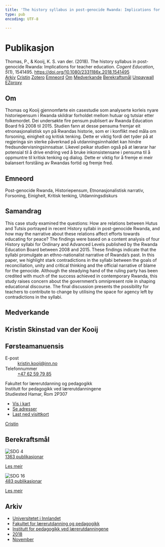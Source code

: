```yaml
---
title: 'The history syllabus in post-genocide Rwanda: Implications for teacher education'
type: pub
encoding: UTF-8

---
```

<h1>Publikasjon</h1>
<article id="csl-bib-container-Q3ASGQ7Q" class="csl-bib-container">
  <div class="csl-bib-body"> <div class="csl-entry">Thomas, P., &#38; Kooij, K. S. van der. (2018). The history syllabus in post-genocide Rwanda: Implications for teacher education. <i>Cogent Education</i>, <i>5</i>(1), 1541495. <a href="https://doi.org/10.1080/2331186x.2018.1541495">https://doi.org/10.1080/2331186x.2018.1541495</a></div> </div>
  <div class="csl-bib-buttons">
    <a href="#taxonomy-article-Q3ASGQ7Q" alt="archive" class="csl-bib-button">Arkiv</a>
    <a href="https://app.cristin.no/results/show.jsf?id=1629316" alt="Cristin" class="csl-bib-button">Cristin</a>
    <a href="http://zotero.org/groups/5881554/items/Q3ASGQ7Q" alt="Zotero" class="csl-bib-button">Zotero</a>
    <a href="#keywords-article-Q3ASGQ7Q" alt="keywords" class="csl-bib-button">Emneord</a>
    <a href="#about-article-Q3ASGQ7Q" alt="about_pub" class="csl-bib-button">Om</a>
    <a href="#contributors-article-Q3ASGQ7Q" alt="contributors" class="csl-bib-button">Medverkande</a>
    <a href="#sdg-article-Q3ASGQ7Q" alt="sdg" class="csl-bib-button">Berekraftsmål</a>
    <a href="https://doi.org/10.1080/2331186x.2018.1541495" alt="Unpaywall" class="csl-bib-button">Unpaywall</a>
    <a href="https://doi.org/10.1080/2331186x.2018.1541495" alt="EZproxy" class="csl-bib-button">EZproxy</a>
  </div>
  <div id="csl-bib-meta-container-Q3ASGQ7Q"></div>
</article>
<div id="csl-bib-meta-Q3ASGQ7Q" class="csl-bib-meta">
  <article id="about-article-Q3ASGQ7Q" class="about_pub-article">
    <h1>Om</h1>
    Thomas og Kooij gjennomførte ein casestudie som analyserte korleis nyare historiepensum i Rwanda skildrar forholdet mellom hutuar og tutsiar etter folkemordet. Dei undersøkte fire pensum publisert av Rwanda Education Board frå 2008 til 2015. Studien fann at desse pensuma fremjar eit etnonasjonalistisk syn på Rwandas historie, som er i konflikt med måla om forsoning, einigheit og kritisk tenking. Dette er viktig fordi det tyder på at regjeringa sin sterke påverknad på utdanningsinnhaldet kan hindre fredsundervisningsinnsatsar. Likevel peikar studien også på at lærarar har potensial til å drive endring ved å bruke inkonsistensane i pensuma til å oppmuntre til kritisk tenking og dialog. Dette er viktig for å fremje ei meir balansert forståing av Rwandas fortid og fremje fred.
  </article>
  <article id="keywords-article-Q3ASGQ7Q" class="keywords-article">
    <h1>Emneord</h1>
    Post-genocide Rwanda, Historiepensum, Etnonasjonalistisk narrativ, Forsoning, Einigheit, Kritisk tenking, Utdanningsdiskurs
  </article>
  <article id="abstract-article-Q3ASGQ7Q" class="abstract-article">
    <h1>Samandrag</h1>
    This case study examined the questions: How are relations between Hutus and Tutsis portrayed in recent History syllabi in post-genocide Rwanda, and how may the narrative about these relations affect efforts towards educating for peace? The findings were based on a content analysis of four History syllabi for Ordinary and Advanced Levels published by the Rwanda Education Board between 2008 and 2015. These findings indicate that the syllabi promulgate an ethno-nationalist narrative of Rwanda’s past. In this paper, we highlight stark contradictions in the syllabi between the goals of reconciliation, unity and critical thinking and the official narrative of blame for the genocide. Although the steadying hand of the ruling party has been credited with much of the success achieved in contemporary Rwanda, this study raises concern about the government’s omnipresent role in shaping educational discourse. The final discussion presents the possibility for teachers to contribute to change by utilising the space for agency left by contradictions in the syllabi.
  </article>
  <article id="contributors-article-Q3ASGQ7Q" class="contributors-article">
    <h1>Medverkande</h1>
    <div class="personas"> <div class="vrtx-hinn-person-card"> <div class="photo"> <i class="lar la-user-circle missing-person"></i> </div> <div class="info"> <hgroup><h1>Kristin Skinstad van der Kooij</h1> <h2>Førsteamanuensis</h2> </hgroup><dl> <dt>E-post</dt> <dd> <a href="mailto:kristin.kooij@inn.no">kristin.kooij@inn.no</a> </dd> <dt>Telefonnummer</dt> <dd><a href="tel:+4762597985"> +47 62 59 79 85 </a></dd> </dl> <p> Fakultet for lærerutdanning og pedagogikk<br> Institutt for pedagogikk ved lærerutdanningene<br> Studiested Hamar, Rom 2P307 </p> <ul class="vrtx-hinn-links"> <li><a href="https://www.google.com/maps?q=60.796004,11.072099">Vis i kart</a></li> <li><a href="https://www.inn.no/finn-en-ansatt/kristin-kooij.html#vrtx-hinn-addresses">Se adresser</a></li> <li><a href="https://www.inn.no/finn-en-ansatt/kristin-kooij.html?vrtx=vcf">Last ned visittkort</a></li> </ul> </div> </div> <a href="https://app.cristin.no/persons/show.jsf?id=62832" alt="Cristin URL" class="personas-cristin">Cristin</a> </div>
  </article>
  <article id="sdg-article-Q3ASGQ7Q" class="sdg-article">
    <h1>Berekraftsmål</h1>
    <div class="sdg-container"><div id="sdg4" class="sdg">
        <img src="{{< params subfolder >}}images/sdg/sdg04_nn.png" class="image" alt="SDG 4">
        <div class="sdg-overlay">
          <a href="{{< params subfolder >}}nn/archive/?sdg=4#archive" class="sdg-publication-count"><span>1363</span> publikasjonar</a>
          <p><a href="https://fn.no/om-fn/fns-baerekraftsmaal/god-utdanning?lang=nno-NO" class="sdg-read-more">Les meir</a></p>
        </div>
      </div> <div id="sdg16" class="sdg">
        <img src="{{< params subfolder >}}images/sdg/sdg16_nn.png" class="image" alt="SDG 16">
        <div class="sdg-overlay">
          <a href="{{< params subfolder >}}nn/archive/?sdg=16#archive" class="sdg-publication-count"><span>483</span> publikasjonar</a>
          <p><a href="https://fn.no/om-fn/fns-baerekraftsmaal/fred-rettferdighet-og-velfungerende-institusjoner?lang=nno-NO" class="sdg-read-more">Les meir</a></p>
        </div>
      </div></div>
  </article>
  <article id="taxonomy-article-Q3ASGQ7Q" class="taxonomy-article">
    <h1>Arkiv</h1>
    <ul>
      <li><a href="{{< params subfolder >}}nn/archive/?key=3DCRN523">Universitetet i Innlandet</a></li>
      <li><a href="{{< params subfolder >}}nn/archive/?key=WYNZA47F">Fakultet for lærerutdanning og pedagogikk</a></li>
      <li><a href="{{< params subfolder >}}nn/archive/?key=BKPR6TE7">Institutt for pedagogikk ved lærerutdanningene</a></li>
      <li><a href="{{< params subfolder >}}nn/archive/?key=F9N5QZNX">2018</a></li>
      <li><a href="{{< params subfolder >}}nn/archive/?key=X6LEKB4X">November</a></li>
    </ul>
  </article>
</div>
